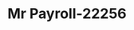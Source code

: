 ---
f_zip-code: 79760
f_state-code: TX
title: Mr Payroll-22256
f_phone: 432-580-7565
f_city-only: Odessa
f_address: 601 W County Rd Odessa
f_location-unique-id: '22256'
slug: mr-payroll-22256
updated-on: '2024-05-30T13:46:58.046Z'
created-on: '2024-05-30T13:36:59.803Z'
published-on: '2024-05-30T13:54:32.469Z'
f_city-state: cms/city/odessa-tx.md
f_company: cms/company/mr-payroll.md
f_state: cms/state/texas.md
layout: '[payday-loan].html'
tags: payday-loan
---